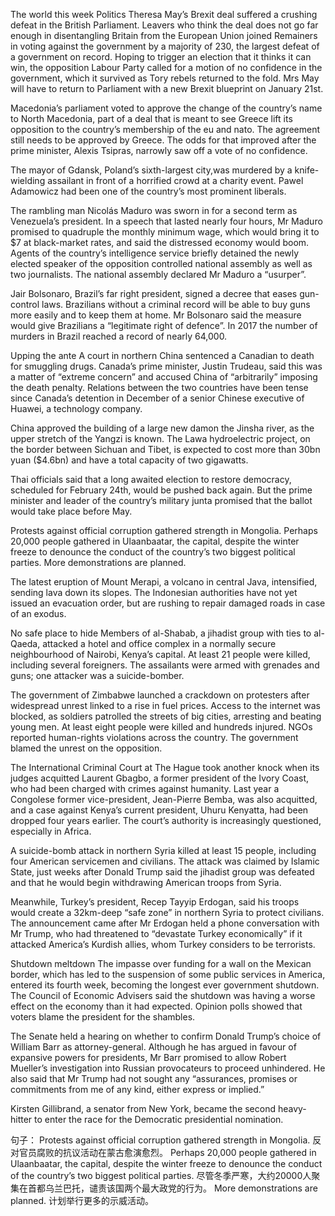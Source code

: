 The world this week Politics
Theresa May’s Brexit deal suffered a crushing defeat in the British Parliament. Leavers who think the deal does not go far enough in disentangling Britain from the European Union joined Remainers in voting against the government by a majority of 230, the largest defeat of a government on record. Hoping to trigger an election that it thinks it can win, the opposition Labour Party called for a motion of no confidence in the government, which it survived as Tory rebels returned to the fold. Mrs May will have to return to Parliament with a new Brexit blueprint on January 21st.

Macedonia’s parliament voted to approve the change of the country’s name to North Macedonia, part of a deal that is meant to see Greece lift its opposition to the country’s membership of the eu and nato. The agreement still needs to be approved by Greece. The odds for that improved after the prime minister, Alexis Tsipras, narrowly saw off a vote of no confidence.

The mayor of Gdansk, Poland’s sixth-largest city,was murdered by a knife-wielding assailant in front of a horrified crowd at a charity event. Pawel Adamowicz had been one of the country’s most prominent liberals.

The rambling man Nicolás Maduro was sworn in for a second term as Venezuela’s president. In a speech that lasted nearly four hours, Mr Maduro promised to quadruple the monthly minimum wage, which would bring it to $7 at black-market rates, and said the distressed economy would boom. Agents of the country’s intelligence service briefly detained the newly elected speaker of the opposition controlled national assembly as well as two journalists. The national assembly declared Mr Maduro a “usurper”.

Jair Bolsonaro, Brazil’s far right president, signed a decree that eases gun-control laws. Brazilians without a criminal record will be able to buy guns more easily and to keep them at home. Mr Bolsonaro said the measure would give Brazilians a “legitimate right of defence”. In 2017 the number of murders in Brazil reached a record of nearly 64,000.

Upping the ante 
A court in northern China sentenced a Canadian to death for smuggling drugs. Canada’s prime minister, Justin Trudeau, said this was a matter of “extreme concern” and accused China of “arbitrarily” imposing the death penalty. Relations between the two countries have been tense since Canada’s detention in December of a senior Chinese executive of Huawei, a technology company.

China approved the building of a large new damon the Jinsha river, as the upper stretch of the Yangzi is known. The Lawa hydroelectric project, on the border between Sichuan and Tibet, is expected to cost more than 30bn yuan ($4.6bn) and have a total capacity of two gigawatts.

Thai officials said that a long awaited election to restore democracy, scheduled for February 24th, would be pushed back again. But the prime minister and leader of the country’s military junta promised that the ballot would take place before May.

Protests against official corruption gathered strength in Mongolia. Perhaps 20,000 people gathered in Ulaanbaatar, the capital, despite the winter freeze to denounce the conduct of the country’s two biggest political parties. More demonstrations are planned.

The latest eruption of Mount Merapi, a volcano in central Java, intensified, sending lava down its slopes. The Indonesian authorities have not yet issued an evacuation order, but are rushing to repair damaged roads in case of an exodus.

No safe place to hide Members of al-Shabab, a jihadist group with ties to al- Qaeda, attacked a hotel and office complex in a normally secure neighbourhood of Nairobi, Kenya’s capital. At least 21 people were killed, including several foreigners. The assailants were armed with grenades and guns; one attacker was a suicide-bomber.

The government of Zimbabwe launched a crackdown on protesters after widespread unrest linked to a rise in fuel prices. Access to the internet was blocked, as soldiers patrolled the streets of big cities, arresting and beating young men. At least eight people were killed and hundreds injured. NGOs reported human-rights violations across the country. The government blamed the unrest on the opposition.

The International Criminal Court at The Hague took another knock when its judges acquitted Laurent Gbagbo, a former president of the Ivory Coast, who had been charged with crimes against humanity. Last year a Congolese former vice-president, Jean-Pierre Bemba, was also acquitted, and a case against Kenya’s current president, Uhuru Kenyatta, had been dropped four years earlier. The court’s authority is increasingly questioned, especially in Africa.

A suicide-bomb attack in northern Syria killed at least 15 people, including four American servicemen and civilians. The attack was claimed by Islamic State, just weeks after Donald Trump said the jihadist group was defeated and that he would begin withdrawing American troops from Syria.

Meanwhile, Turkey’s president, Recep Tayyip Erdogan, said his troops would create a 32km-deep “safe zone” in northern Syria to protect civilians. The announcement came after Mr Erdogan held a phone conversation with Mr Trump, who had threatened to “devastate Turkey economically” if it attacked America’s Kurdish allies, whom Turkey considers to be terrorists.

Shutdown meltdown
The impasse over funding for a wall on the Mexican border, which has led to the suspension of some public services in America, entered its fourth week, becoming the longest ever government shutdown. The Council of Economic Advisers said the shutdown was having a worse effect on the economy than it had expected. Opinion polls showed that voters blame the president for the shambles.

The Senate held a hearing on whether to confirm Donald Trump’s choice of William Barr as attorney-general. Although he has argued in favour of expansive powers for presidents, Mr Barr promised to allow Robert Mueller’s investigation into Russian provocateurs to proceed unhindered. He also said that Mr Trump had not sought any “assurances, promises or commitments from me of any kind, either express or implied.”

Kirsten Gillibrand, a senator from New York, became the second heavy-hitter to enter the race for the Democratic presidential nomination.

句子：
Protests against official corruption gathered strength in Mongolia.
反对官员腐败的抗议活动在蒙古愈演愈烈。
Perhaps 20,000 people gathered in Ulaanbaatar, the capital, despite the winter freeze to denounce the conduct of the country’s two biggest political parties.
尽管冬季严寒，大约20000人聚集在首都乌兰巴托，谴责该国两个最大政党的行为。
More demonstrations are planned.
计划举行更多的示威活动。